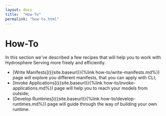 ```yaml
---
layout: docs
title:  "How-To"
permalink: "how-to.html"
---
```


# How-To 

In this section we've described a few recipes that will help you to work with Hydrosphere Serving more freely and efficiently.

- [Write Manifests]({{site.baseurl}}{%link how-to/write-manifests.md%}) page will explore you different manifests, that you can apply with CLI;
- [Invoke Applications]({{site.baseurl}}{%link how-to/invoke-applications.md%}) page will help you to reach your models from outside;
- [Develop Runtimes]({{site.baseurl}}{%link how-to/develop-runtimes.md%}) page will guide through the way of building your own runtime. 
